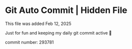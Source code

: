 # Git Auto Commit | Hidden File

This file was added Feb 12, 2025

Just for fun and keeping my daily git commit active 🤪

commit number: 293781
